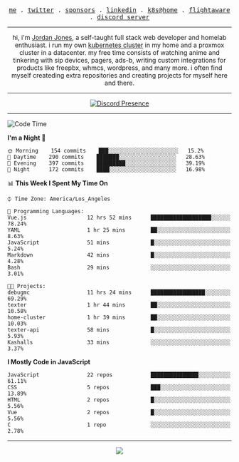 <p align="center">
  <samp>
    <a href="https://jordanjones.org/">me</a> .
    <a href="https://twitter.com/kashalls">twitter</a> .
    <a href="https://github.com/sponsors/kashalls">sponsors</a> .
    <a href="https://linkedin.com/in/jordpjones">linkedin</a> .
    <a href="https://github.com/kashalls/home-cluster">k8s@home</a> .
    <a href="https://flightaware.com/adsb/stats/user/kashalls">flightaware</a> .
    <a href="https://discord.gg/ctgrp8k">discord server</a>
  </samp>
</p>

---

<p align="center">hi, i'm <a href="https://jordanjones.org/">Jordan Jones</a>, a self-taught full stack web developer and homelab enthusiast. i run my own <a href="https://github.com/kashalls/home-cluster">kubernetes cluster</a> in my home and a proxmox cluster in a datacenter. my free time consists of watching anime and tinkering with sip devices, pagers, ads-b, writing custom integrations for products like freepbx, whmcs, wordpress, and many more. i often find myself createding extra repositories and creating projects for myself here and there. </p>

---
<div align="center">

[![Discord Presence](https://lanyard.cnrad.dev/api/201077739589992448)](https://discord.com/users/201077739589992448)

</div>

---

<!--START_SECTION:waka-->
![Code Time](http://img.shields.io/badge/Code%20Time-1%2C020%20hrs%2045%20mins-blue)

**I'm a Night 🦉** 

```text
🌞 Morning    154 commits    ███░░░░░░░░░░░░░░░░░░░░░░   15.2% 
🌆 Daytime    290 commits    ███████░░░░░░░░░░░░░░░░░░   28.63% 
🌃 Evening    397 commits    █████████░░░░░░░░░░░░░░░░   39.19% 
🌙 Night      172 commits    ████░░░░░░░░░░░░░░░░░░░░░   16.98%

```


📊 **This Week I Spent My Time On** 

```text
⌚︎ Time Zone: America/Los_Angeles

💬 Programming Languages: 
Vue.js                   12 hrs 52 mins      ███████████████████░░░░░░   78.24% 
YAML                     1 hr 25 mins        ██░░░░░░░░░░░░░░░░░░░░░░░   8.63% 
JavaScript               51 mins             █░░░░░░░░░░░░░░░░░░░░░░░░   5.24% 
Markdown                 42 mins             █░░░░░░░░░░░░░░░░░░░░░░░░   4.28% 
Bash                     29 mins             ░░░░░░░░░░░░░░░░░░░░░░░░░   3.01%

🐱‍💻 Projects: 
debugmc                  11 hrs 24 mins      █████████████████░░░░░░░░   69.29% 
texter                   1 hr 44 mins        ██░░░░░░░░░░░░░░░░░░░░░░░   10.58% 
home-cluster             1 hr 39 mins        ██░░░░░░░░░░░░░░░░░░░░░░░   10.03% 
texter-api               58 mins             █░░░░░░░░░░░░░░░░░░░░░░░░   5.93% 
Kashalls                 33 mins             ░░░░░░░░░░░░░░░░░░░░░░░░░   3.37%

```

**I Mostly Code in JavaScript** 

```text
JavaScript               22 repos            ███████████████░░░░░░░░░░   61.11% 
CSS                      5 repos             ███░░░░░░░░░░░░░░░░░░░░░░   13.89% 
HTML                     2 repos             █░░░░░░░░░░░░░░░░░░░░░░░░   5.56% 
Vue                      2 repos             █░░░░░░░░░░░░░░░░░░░░░░░░   5.56% 
C                        1 repo              ░░░░░░░░░░░░░░░░░░░░░░░░░   2.78%

```



<!--END_SECTION:waka-->

---

<p align="center">
  <a href="https://github.com/sponsors/kashalls">
    <img src='https://cdn.jsdelivr.net/gh/kashalls/kashalls/sponsors/sponsors.svg'/>
  </a>
</p>
